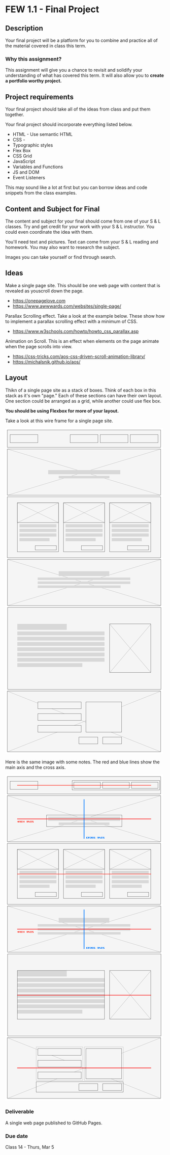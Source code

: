 # FEW 1.1 - Final Project

## Description 

Your final project will be a platform for you to combine and practice all of the material covered in class this term.

### Why this assignment?

This assignment will give you a chance to revisit and solidify your understanding of what has covered this term. It will also allow you to **create a portfolio worthy project.**

## Project requirements

Your final project should take all of the ideas from class and put them together.

Your final project should incorporate everything listed below. 

- HTML - Use semantic HTML
- CSS - 
 - Typographic styles 
 - Flex Box 
 - CSS Grid
- JavaScript 
 - Variables and Functions 
 - JS and DOM
 - Event Listeners

This may sound like a lot at first but you can borrow ideas and code snippets from the class examples.

## Content and Subject for Final

The content and subject for your final should come from one of your S & L classes. Try and get credit for your work with your S & L instructor. You could even coordinate the idea with them.

You'll need text and pictures. Text can come from your S & L reading and homework. You may also want to research the subject. 

Images you can take yourself or find through search. 

## Ideas 

Make a single page site. This should be one web page with content that is revealed as youscroll down the page. 

- https://onepagelove.com
- https://www.awwwards.com/websites/single-page/

Parallax Scrolling effect. Take a look at the example below. These show how to implement a parallax scrolling effect with a minimum of CSS.  

- https://www.w3schools.com/howto/howto_css_parallax.asp

Animation on Scroll. This is an effect when elements on the page animate when the page scrolls into view. 

- https://css-tricks.com/aos-css-driven-scroll-animation-library/
- https://michalsnik.github.io/aos/

## Layout

Thikn of a single page site as a stack of boxes. Think of each box in this stack as it's own "page." Each of these sections can have their own layout. One section could be arranged as a grid, while another could use flex box. 

**You should be using Flexbox for more of your layout.**

Take a look at this wire frame for a single page site. 

![Wireframe](images/Wireframe.png)

Here is the same image with some notes. The red and blue lines show the main axis and the cross axis. 

![Wire frame with flex notes ](images/Wireframe-with-flex-notes.png)

### Deliverable

A single web page published to GitHub Pages.

### Due date

Class 14 - Thurs, Mar 5

